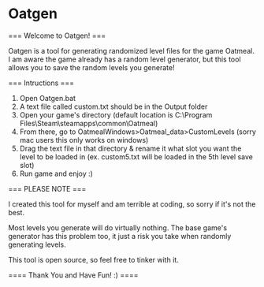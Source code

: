 # Oatgen

=== Welcome to Oatgen! ===

Oatgen is a tool for generating randomized level files for the game Oatmeal.
I am aware the game already has a random level generator, but this tool allows you to save the random levels you generate!

=== Intructions ===

1. Open Oatgen.bat
2. A text file called custom.txt should be in the Output folder
3. Open your game's directory (default location is C:\Program Files\Steam\steamapps\common\Oatmeal)
4. From there, go to OatmealWindows>Oatmeal_data>CustomLevels (sorry mac users this only works on windows)
5. Drag the text file in that directory & rename it what slot you want the level to be loaded in (ex. custom5.txt will be loaded in the 5th level save slot)
6. Run game and enjoy :)

=== PLEASE NOTE ===

I created this tool for myself and am terrible at coding, so sorry if it's not the best.

Most levels you generate will do virtually nothing. The base game's generator has this problem too, it just a risk you take when randomly generating levels.

This tool is open source, so feel free to tinker with it.

==== Thank You and Have Fun! :) ====
